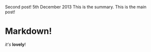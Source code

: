 Second post!
5th December 2013
This is the summary.
This is the main post!
# Markdown!
*it's* **lovely**!